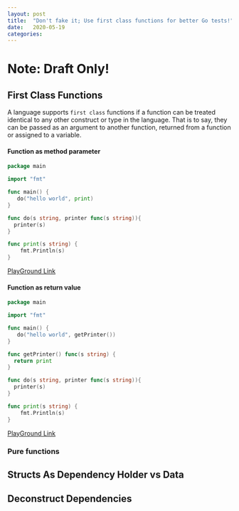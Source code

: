 ```yaml
---
layout: post
title:  "Don't fake it; Use first class functions for better Go tests!"
date:   2020-05-19
categories: 
---
```


# Note: Draft Only!

## First Class Functions
A language supports `first class` functions if a function can be treated identical to any other construct or type in the language.  That is to say, they can be passed as an argument to another function, returned from a function or assigned to a variable. 

#### Function as method parameter

```Go
package main

import "fmt"

func main() {
   do("hello world", print)
}

func do(s string, printer func(s string)){
  printer(s)
}

func print(s string) {
	fmt.Println(s)
}
```
[PlayGround Link](https://play.golang.org/p/IYfliwNQonn)

#### Function as return value

```Go
package main

import "fmt"

func main() {
   do("hello world", getPrinter())
}

func getPrinter() func(s string) {
  return print 
}

func do(s string, printer func(s string)){
  printer(s)
}

func print(s string) {
	fmt.Println(s)
}
```

[PlayGround Link](https://play.golang.org/p/ufF2e1ywjoD)

### Pure functions


## Structs As Dependency Holder vs Data 


## Deconstruct Dependencies
